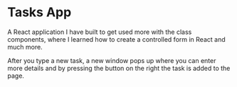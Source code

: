 # Tasks App

A React application I have built to get used more with the class components, where I learned how to create a controlled form in React and much more.

After you type a new task, a new window pops up where you can enter more details and by pressing the button on the right the task is added to the page.
